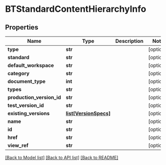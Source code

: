 # BTStandardContentHierarchyInfo

## Properties
Name | Type | Description | Notes
------------ | ------------- | ------------- | -------------
**type** | **str** |  | [optional] 
**standard** | **str** |  | [optional] 
**default_workspace** | **str** |  | [optional] 
**category** | **str** |  | [optional] 
**document_type** | **int** |  | [optional] 
**types** | **str** |  | [optional] 
**production_version_id** | **str** |  | [optional] 
**test_version_id** | **str** |  | [optional] 
**existing_versions** | [**list[VersionSpecs]**](VersionSpecs.md) |  | [optional] 
**name** | **str** |  | [optional] 
**id** | **str** |  | [optional] 
**href** | **str** |  | [optional] 
**view_ref** | **str** |  | [optional] 

[[Back to Model list]](../README.md#documentation-for-models) [[Back to API list]](../README.md#documentation-for-api-endpoints) [[Back to README]](../README.md)


